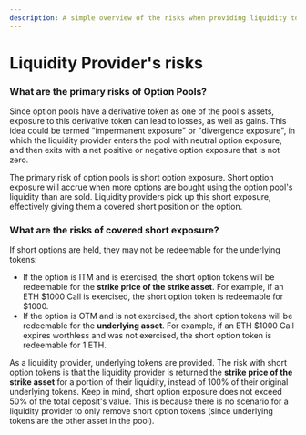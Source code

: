 ```yaml
---
description: A simple overview of the risks when providing liquidity to option pools.
---
```


# Liquidity Provider's risks

### What are the primary risks of Option Pools?

Since option pools have a derivative token as one of the pool's assets, exposure to this derivative token can lead to losses, as well as gains. This idea could be termed "impermanent exposure" or "divergence exposure", in which the liquidity provider enters the pool with neutral option exposure, and then exits with a net positive or negative option exposure that is not zero.

The primary risk of option pools is short option exposure. Short option exposure will accrue when more options are bought using the option pool's liquidity than are sold. Liquidity providers pick up this short exposure, effectively giving them a covered short position on the option.

### What are the risks of covered short exposure?

If short options are held, they may not be redeemable for the underlying tokens:

* If the option is ITM and is exercised, the short option tokens will be redeemable for the **strike price of the strike asset**. For example, if an ETH $1000 Call is exercised, the short option token is redeemable for $1000.
* If the option is OTM and is not exercised, the short option tokens will be redeemable for the **underlying asset**. For example, if an ETH $1000 Call expires worthless and was not exercised, the short option token is redeemable for 1 ETH.

As a liquidity provider, underlying tokens are provided. The risk with short option tokens is that the liquidity provider is returned the **strike price of the strike asset** for a portion of their liquidity, instead of 100% of their original underlying tokens. Keep in mind, short option exposure does not exceed 50% of the total deposit's value. This is because there is no scenario for a liquidity provider to only remove short option tokens \(since underlying tokens are the other asset in the pool\).


